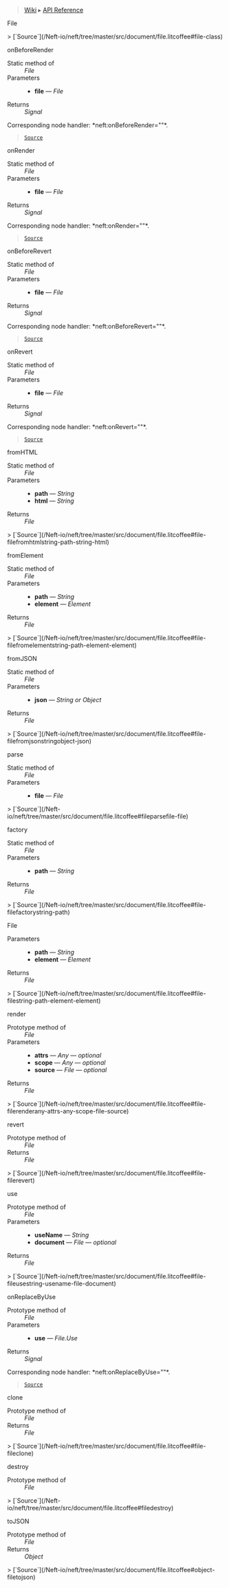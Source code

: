 > [Wiki](Home) ▸ [API Reference](API-Reference)

File
<dl></dl>
> [`Source`](/Neft-io/neft/tree/master/src/document/file.litcoffee#file-class)

onBeforeRender
<dl><dt>Static method of</dt><dd><i>File</i></dd><dt>Parameters</dt><dd><ul><li><b>file</b> — <i>File</i></li></ul></dd><dt>Returns</dt><dd><i>Signal</i></dd></dl>
Corresponding node handler: *neft:onBeforeRender=""*.

> [`Source`](/Neft-io/neft/tree/master/src/document/file.litcoffee#signal-fileonbeforerenderfile-file)

onRender
<dl><dt>Static method of</dt><dd><i>File</i></dd><dt>Parameters</dt><dd><ul><li><b>file</b> — <i>File</i></li></ul></dd><dt>Returns</dt><dd><i>Signal</i></dd></dl>
Corresponding node handler: *neft:onRender=""*.

> [`Source`](/Neft-io/neft/tree/master/src/document/file.litcoffee#signal-fileonrenderfile-file)

onBeforeRevert
<dl><dt>Static method of</dt><dd><i>File</i></dd><dt>Parameters</dt><dd><ul><li><b>file</b> — <i>File</i></li></ul></dd><dt>Returns</dt><dd><i>Signal</i></dd></dl>
Corresponding node handler: *neft:onBeforeRevert=""*.

> [`Source`](/Neft-io/neft/tree/master/src/document/file.litcoffee#signal-fileonbeforerevertfile-file)

onRevert
<dl><dt>Static method of</dt><dd><i>File</i></dd><dt>Parameters</dt><dd><ul><li><b>file</b> — <i>File</i></li></ul></dd><dt>Returns</dt><dd><i>Signal</i></dd></dl>
Corresponding node handler: *neft:onRevert=""*.

> [`Source`](/Neft-io/neft/tree/master/src/document/file.litcoffee#signal-fileonrevertfile-file)

fromHTML
<dl><dt>Static method of</dt><dd><i>File</i></dd><dt>Parameters</dt><dd><ul><li><b>path</b> — <i>String</i></li><li><b>html</b> — <i>String</i></li></ul></dd><dt>Returns</dt><dd><i>File</i></dd></dl>
> [`Source`](/Neft-io/neft/tree/master/src/document/file.litcoffee#file-filefromhtmlstring-path-string-html)

fromElement
<dl><dt>Static method of</dt><dd><i>File</i></dd><dt>Parameters</dt><dd><ul><li><b>path</b> — <i>String</i></li><li><b>element</b> — <i>Element</i></li></ul></dd><dt>Returns</dt><dd><i>File</i></dd></dl>
> [`Source`](/Neft-io/neft/tree/master/src/document/file.litcoffee#file-filefromelementstring-path-element-element)

fromJSON
<dl><dt>Static method of</dt><dd><i>File</i></dd><dt>Parameters</dt><dd><ul><li><b>json</b> — <i>String or Object</i></li></ul></dd><dt>Returns</dt><dd><i>File</i></dd></dl>
> [`Source`](/Neft-io/neft/tree/master/src/document/file.litcoffee#file-filefromjsonstringobject-json)

parse
<dl><dt>Static method of</dt><dd><i>File</i></dd><dt>Parameters</dt><dd><ul><li><b>file</b> — <i>File</i></li></ul></dd></dl>
> [`Source`](/Neft-io/neft/tree/master/src/document/file.litcoffee#fileparsefile-file)

factory
<dl><dt>Static method of</dt><dd><i>File</i></dd><dt>Parameters</dt><dd><ul><li><b>path</b> — <i>String</i></li></ul></dd><dt>Returns</dt><dd><i>File</i></dd></dl>
> [`Source`](/Neft-io/neft/tree/master/src/document/file.litcoffee#file-filefactorystring-path)

File
<dl><dt>Parameters</dt><dd><ul><li><b>path</b> — <i>String</i></li><li><b>element</b> — <i>Element</i></li></ul></dd><dt>Returns</dt><dd><i>File</i></dd></dl>
> [`Source`](/Neft-io/neft/tree/master/src/document/file.litcoffee#file-filestring-path-element-element)

render
<dl><dt>Prototype method of</dt><dd><i>File</i></dd><dt>Parameters</dt><dd><ul><li><b>attrs</b> — <i>Any</i> — <i>optional</i></li><li><b>scope</b> — <i>Any</i> — <i>optional</i></li><li><b>source</b> — <i>File</i> — <i>optional</i></li></ul></dd><dt>Returns</dt><dd><i>File</i></dd></dl>
> [`Source`](/Neft-io/neft/tree/master/src/document/file.litcoffee#file-filerenderany-attrs-any-scope-file-source)

revert
<dl><dt>Prototype method of</dt><dd><i>File</i></dd><dt>Returns</dt><dd><i>File</i></dd></dl>
> [`Source`](/Neft-io/neft/tree/master/src/document/file.litcoffee#file-filerevert)

use
<dl><dt>Prototype method of</dt><dd><i>File</i></dd><dt>Parameters</dt><dd><ul><li><b>useName</b> — <i>String</i></li><li><b>document</b> — <i>File</i> — <i>optional</i></li></ul></dd><dt>Returns</dt><dd><i>File</i></dd></dl>
> [`Source`](/Neft-io/neft/tree/master/src/document/file.litcoffee#file-fileusestring-usename-file-document)

onReplaceByUse
<dl><dt>Prototype method of</dt><dd><i>File</i></dd><dt>Parameters</dt><dd><ul><li><b>use</b> — <i>File.Use</i></li></ul></dd><dt>Returns</dt><dd><i>Signal</i></dd></dl>
Corresponding node handler: *neft:onReplaceByUse=""*.

> [`Source`](/Neft-io/neft/tree/master/src/document/file.litcoffee#signal-fileonreplacebyusefileuse-use)

clone
<dl><dt>Prototype method of</dt><dd><i>File</i></dd><dt>Returns</dt><dd><i>File</i></dd></dl>
> [`Source`](/Neft-io/neft/tree/master/src/document/file.litcoffee#file-fileclone)

destroy
<dl><dt>Prototype method of</dt><dd><i>File</i></dd></dl>
> [`Source`](/Neft-io/neft/tree/master/src/document/file.litcoffee#filedestroy)

toJSON
<dl><dt>Prototype method of</dt><dd><i>File</i></dd><dt>Returns</dt><dd><i>Object</i></dd></dl>
> [`Source`](/Neft-io/neft/tree/master/src/document/file.litcoffee#object-filetojson)

